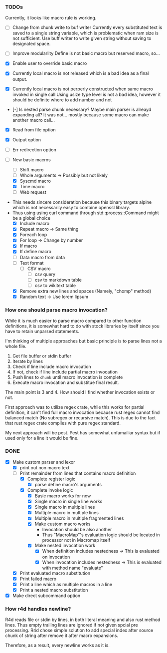 ### TODOs

Currently, it looks like macro rule is working.

* [ ] Change from chunk write to buf writer
Currently every substituted text is saved to a single string variable, which is
problematic when ram size is not sufficient. Use buff writer to write given
string without saving to designated space.

* [ ] Improve modularlity
Define is not basic macro but reserved macro, so...

* [x] Enable user to override basic macro 
* [x] Currently local macro is not released which is a bad idea as a final output.
* [x] Currently local macro is not perperly constructed when same macro invoked in single call
Using usize type level is not a bad idea, however it should be definite where
to add number and not 

* [-] Is nested parse chunk necessary? Maybe main parser is alreayd expanding all?
It was not... mostly because some macro can make another macro call...

* [x] Read from file option
* [x] Output option
* [ ] Err redirection option

* [ ] New basic macros
  * [ ] Shift macro
  * [ ] Whole arguments -> Possibly but not likely
  * [x] Syscmd macro
  * [x] Time macro
  * [ ] Web request
- This needs sincere consideration because this binary targets alpine which is not necessarily easy to combine openssl library.
- Thus using using curl command through std::process::Command might be a global choice
  * [x] Include macro
  * [x] Repeat macro -> Same thing
  * [x] Foreach loop
  * [x] For loop -> Change by number
  * [x] If macro
  * [x] If define macro
  * [ ] Data macro from data
  * [ ] Text format
    * [ ] CSV macro
      * [ ] csv query
      * [ ] csv to markdown table
      * [ ] csv to wikitext table
  * [x] Remove extra new lines and spaces (Namely, "chomp" method)
  * [x] Random text -> Use lorem lipsum

### How one should parse macro invocation?

While it is much easier to parse macro compared to other function definitions,
it is somewhat hard to do with stock libraries by itself since you have to
retain unparsed statements.

I'm thinking of multiple approaches but basic principle is to parse lines not a
whole file.

1. Get file buffer or stdin buffer
2. Iterate by lines
3. Check if line include macro invocation
4. If not, check if line include partial macro invocation
5. Push lines to `chunk` until macro invocation is complete
6. Execute macro invocation and substitue final result.

The main point is 3 and 4. How should I find whether invocation exists or not.

First approach was to utilize regex crate, while this works for partial
definition, it can't find full macro invocation because rust regex cannot find
balanced match (No subregex or recursive match). This is due to the fact that rust 
regex crate complies with pure regex standard.

My next approach will be pest. Pest has somewhat unfamailiar syntax but if used only for a line it would be fine.

### DONE

* [x] Make custom parser and lexor
  * [x] print out non macro text
  * [ ] Print remainder from lines that contains macro definition
    * [x] Complete register logic
	  * [x] parse define macro's arguments
	* [x] Complete invoke logic
	  * [x] Basic macro works for now
	  * [x] Single macro in single line works
	  * [x] Single macro in multiple lines
	  * [x] Multiple macro in multiple lines
	  * [x] Multiple macro in multiple fragmented lines
	  * [x] Make custom macro works
	    - Invocation should be also another 
		- Thus "MacroMap"'s evaluation logic should be located in processor not in Macromap itself
	  * [x] Make nested invocation work
	    * [x] When definition includes nestedness -> This is evaluated on invocation
		* [x] When invocation includes nestedness -> This is evaluated with method name "evaluate"
  * [x] Print evaluated macro substitution
  * [x] Print failed macro  
  * [x] Print a line which as multiple macros in a line
  * [x] Print a nested macro substitution

* [x] Make direct subcommand option

### How r4d handles newline?

R4d reads file or stdin by lines, in both literal meaning and also rust method
lines. Thus empty trailing lines are ignored if not given spcial pre
processing. R4d chose simple solution to add special index after source chunk
of string after remove it after macro expansions.

Therefore, as a result, every newline works as it is.
